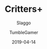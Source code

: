 ---
title: Critters+
author:
  - Slaggo
  - TumbleGamer
description: Adds new features to BoxCritters to improve your experience!
date: 2019-04-14
buttons:
  - name: Install
    href: https://cdn.boxcrittersmods.ga/CrittersPlus/master/crittersplus.user.js
userscript: true
require:
  - bcmacro-api
icon: https://raw.githubusercontent.com/slaggo/CrittersPlus/master/icon.png
recommend: true
customData:
  bcmacro-api: required
---